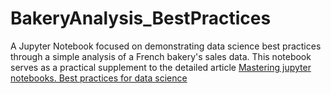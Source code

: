# BakeryAnalysis_BestPractices

A Jupyter Notebook focused on demonstrating data science best practices through a simple analysis of a French bakery's sales data.
This notebook serves as a practical supplement to the detailed article [Mastering jupyter notebooks. Best practices for data science](https://coderpad.io/blog/data-science/mastering-jupyter-notebooks-best-practices-for-data-science/)

